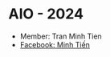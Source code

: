 # AIO - 2024

- Member: Tran Minh Tien
- [Facebook: Minh Tiến](https://www.facebook.com/fantashi099)
